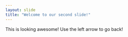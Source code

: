 ```yaml
---
layout: slide
title: "Welcome to our second slide!"
---
```

This is looking awesome!
Use the left arrow to go back!
